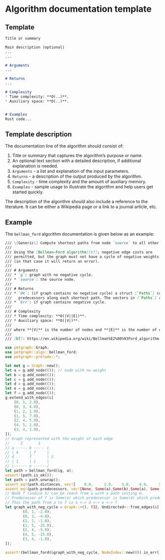 # Algorithm documentation template

## Template

```markdown
Title or summary

Main description (optional)
...
...

# Arguments
...

# Returns
...

# Complexity
* Time complexity: **O(..)**.
* Auxiliary space: **O(..)**.


# Examples
Rust code...
```

## Template description
The documentation line of the algorithm should consist of:

1. Title or summary that captures the algorithm’s purpose or name.
2. An optional text section with a detailed description, if additional explanation is needed.
3. `Arguments` - a list and explanation of the input parameters.
4. `Returns` - a description of the output produced by the algorithm.
5. `Complexity` - time complexity and the amount of auxiliary memory.
6. `Examples` - sample usage to illustrate the algorithm and help users get started quickly.

The description of the algorithm should also include a reference to the literature. It can be either a Wikipedia page or a link to a journal article, etc.

## Example
The `bellman_ford` algorithm documentation is given below as an example:
```markdown
/// \[Generic\] Compute shortest paths from node `source` to all other.
///
/// Using the [Bellman–Ford algorithm][bf]; negative edge costs are
/// permitted, but the graph must not have a cycle of negative weights
/// (in that case it will return an error).
///
/// # Arguments
/// * `g`: graph with no negative cycle.
/// * `source`: the source node.
///
/// # Returns
/// * `Ok`: (if graph contains no negative cycle) a struct [`Paths`] containing distances and
///   predecessors along each shortest path. The vectors in [`Paths`] are indexed by the graph's node indices.
/// * `Err`: if graph contains negative cycle.
///
/// # Complexity
/// * Time complexity: **O(|V||E|)**.
/// * Auxiliary space: **O(|V|)**.
///
/// where **|V|** is the number of nodes and **|E|** is the number of edges.
///
/// [bf]: https://en.wikipedia.org/wiki/Bellman%E2%80%93Ford_algorithm
```

```rust
use petgraph::Graph;
use petgraph::algo::bellman_ford;
use petgraph::prelude::*;

let mut g = Graph::new();
let a = g.add_node(()); // node with no weight
let b = g.add_node(());
let c = g.add_node(());
let d = g.add_node(());
let e = g.add_node(());
let f = g.add_node(());
g.extend_with_edges(&[
    (0, 1, 2.0),
    (0, 3, 4.0),
    (1, 2, 1.0),
    (1, 5, 7.0),
    (2, 4, 5.0),
    (4, 5, 1.0),
    (3, 4, 1.0),
]);
// Graph represented with the weight of each edge
//     2       1
// a ----- b ----- c
// | 4     | 7     |
// d       f       | 5
// | 1     | 1     |
// \------ e ------/
let path = bellman_ford(&g, a);
assert!(path.is_ok());
let path = path.unwrap();
assert_eq!(path.distances, vec![    0.0,     2.0,    3.0,    4.0,     5.0,     6.0]);
assert_eq!(path.predecessors, vec![None, Some(a),Some(b),Some(a), Some(d), Some(e)]);
// Node f (indice 5) can be reach from a with a path costing 6.
// Predecessor of f is Some(e) which predecessor is Some(d) which predecessor is Some(a).
// Thus the path from a to f is a <-> d <-> e <-> f
let graph_with_neg_cycle = Graph::<(), f32, Undirected>::from_edges(&[
        (0, 1, -2.0),
        (0, 3, -4.0),
        (1, 2, -1.0),
        (1, 5, -25.0),
        (2, 4, -5.0),
        (4, 5, -25.0),
        (3, 4, -1.0),
]);

assert!(bellman_ford(&graph_with_neg_cycle, NodeIndex::new(0)).is_err());
```

